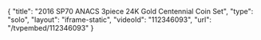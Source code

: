 {
    "title": "2016 SP70 ANACS 3piece 24K Gold Centennial Coin Set",
    "type": "solo",
    "layout": "iframe-static",
    "videoId": "112346093",
    "url": "\/tvpembed\/112346093"
}